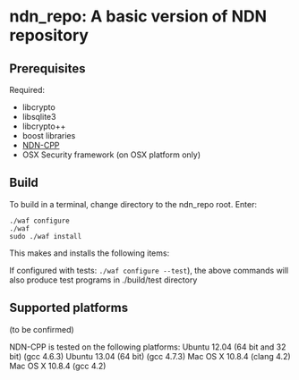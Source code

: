 ndn_repo:  A basic version of NDN repository
===========================================================================

Prerequisites
-------------

Required: 

* libcrypto
* libsqlite3 
* libcrypto++
* boost libraries
* [NDN-CPP](https://github.com/cawka/ndn-cpp)
* OSX Security framework (on OSX platform only)

Build
-----

To build in a terminal, change directory to the ndn_repo root.  Enter:

    ./waf configure
    ./waf
    sudo ./waf install

This makes and installs the following items:

If configured with tests: ``./waf configure --test``), the above commands will
also produce test programs in ./build/test directory

Supported platforms
-------------------

(to be confirmed)

NDN-CPP is tested on the following platforms:
Ubuntu 12.04 (64 bit and 32 bit) (gcc 4.6.3)
Ubuntu 13.04 (64 bit) (gcc 4.7.3)
Mac OS X 10.8.4 (clang 4.2)
Mac OS X 10.8.4 (gcc 4.2)
